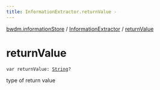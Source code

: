 ```yaml
---
title: InformationExtractor.returnValue - 
---
```


[bwdm.informationStore](../index.html) / [InformationExtractor](index.html) / [returnValue](./return-value.html)

# returnValue

`var returnValue: `[`String`](https://kotlinlang.org/api/latest/jvm/stdlib/kotlin/-string/index.html)`?`

type of return value

